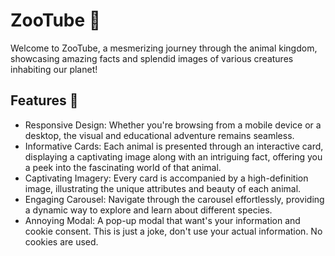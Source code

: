 # ZooTube 🐾

 Welcome to ZooTube, a mesmerizing journey through the animal kingdom, showcasing amazing facts and splendid images of various creatures inhabiting our planet!

## Features 🌟

- Responsive Design: Whether you're browsing from a mobile device or a desktop, the visual and educational adventure remains seamless.
- Informative Cards: Each animal is presented through an interactive card, displaying a captivating image along with an intriguing fact, offering you a peek into the fascinating world of that animal.
- Captivating Imagery: Every card is accompanied by a high-definition image, illustrating the unique attributes and beauty of each animal.
- Engaging Carousel: Navigate through the carousel effortlessly, providing a dynamic way to explore and learn about different species.
- Annoying Modal: A pop-up modal that want's your information and cookie consent. This is just a joke, don't use your actual information. No cookies are used.
